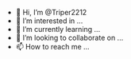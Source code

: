 - 👋 Hi, I’m @Triper2212
- 👀 I’m interested in ...
- 🌱 I’m currently learning ...
- 💞️ I’m looking to collaborate on ...
- 📫 How to reach me ...

<!---
<script async src="https://pagead2.googlesyndication.com/pagead/js/adsbygoogle.js?client=ca-pub-3089777705296877"
     crossorigin="anonymous"></script> a look at your changes.
--->

